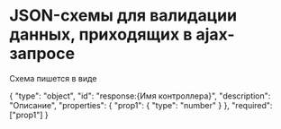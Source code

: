 # JSON-схемы для валидации данных, приходящих в ajax-запросе

Схема пишется в виде

{
    "type": "object",
    "id": "response:{Имя контроллера}",
    "description": "Описание",
    "properties": {
        "prop1": { "type": "number" }
    },
    "required": ["prop1"]
}

